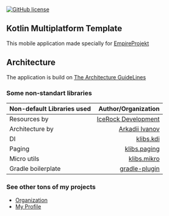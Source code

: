 [![GitHub license](https://img.shields.io/badge/License-Custom%20-blue.svg)](LICENSE.md)

## Kotlin Multiplatform Template

This mobile application made specially for [EmpireProjekt](https://empireprojekt.ru)

## Architecture

The application is build on [The Architecture GuideLines](https://makeevrserg.github.io/ArchitectureTheory/gradle/)

### Some non-standart libraries

| Non-default Libraries used |                                           Author/Organization |   
|:---------------------------|--------------------------------------------------------------:|
| Resources by               |          [IceRock Development](https://github.com/icerockdev) |
| Architecture by            |                [Arkadii Ivanov](https://github.com/arkivanov) |
| DI                         |               [klibs.kdi](https://github.com/makeevrserg/KDI) |
| Paging                     |   [klibs.paging](https://github.com/makeevrserg/klibs.paging) |
| Micro utils                |     [klibs.mikro](https://github.com/makeevrserg/klibs.mikro) |
| Gradle boilerplate         | [gradle-plugin](https://github.com/makeevrserg/gradle-plugin) |

### See other tons of my projects

- [Organization](https://github.com/Astra-Interactive)
- [My Profile](https://github.com/makeevrserg)